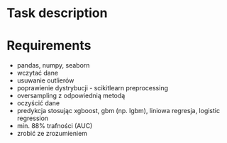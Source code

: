 # Task description

# Requirements 
* pandas, numpy, seaborn
* wczytać dane
* usuwanie outlierów
* poprawienie dystrybucji - scikitlearn preprocessing
* oversampling z odpowiednią metodą
* oczyścić dane
* predykcja stosując xgboost, gbm (np. lgbm), liniowa regresja, logistic regression
* min. 88% trafności (AUC)
* zrobić ze zrozumieniem